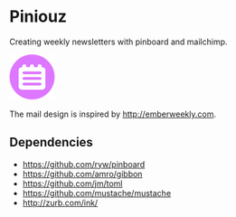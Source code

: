 Piniouz
=======

Creating weekly newsletters with pinboard and mailchimp.

![Piniouz Logo](https://github.com/aymerick/piniouz/blob/master/piniouz.png?raw=true "Piniouz")

The mail design is inspired by <http://emberweekly.com>.


Dependencies
------------

- <https://github.com/ryw/pinboard>
- <https://github.com/amro/gibbon>
- <https://github.com/jm/toml>
- <https://github.com/mustache/mustache>
- <http://zurb.com/ink/>
